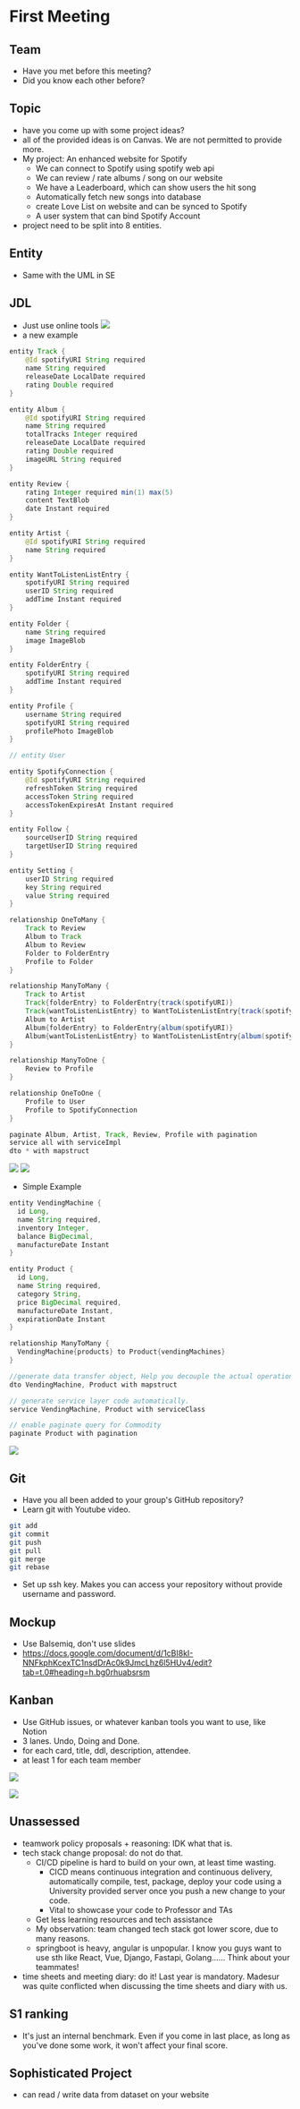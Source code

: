 # First Meeting

## Team
- Have you met before this meeting?
- Did you know each other before?

## Topic
- have you come up with some project ideas?
- all of the provided ideas is on Canvas. We are not permitted to provide more.
- My project: An enhanced website for Spotify
	- We can connect to Spotify using spotify web api
	- We can review / rate albums / song on our website
	- We have a Leaderboard, which can show users the hit song
	- Automatically fetch new songs into database
	- create Love List on website and can be synced to Spotify
	- A user system that can bind Spotify Account
- project need to be split into 8 entities.

## Entity
- Same with the UML in SE

## JDL
- Just use online tools
![](assets/Pasted%20image%2020250127235904.webp)
- a new example
```java
entity Track {
    @Id spotifyURI String required
    name String required
    releaseDate LocalDate required
    rating Double required
}

entity Album {
    @Id spotifyURI String required
    name String required
    totalTracks Integer required
    releaseDate LocalDate required
    rating Double required
    imageURL String required
}

entity Review {
    rating Integer required min(1) max(5)
    content TextBlob
    date Instant required
}

entity Artist {
    @Id spotifyURI String required
    name String required
}

entity WantToListenListEntry {
    spotifyURI String required
    userID String required
    addTime Instant required
}

entity Folder {
    name String required
    image ImageBlob
}

entity FolderEntry {
    spotifyURI String required
    addTime Instant required
}

entity Profile {
    username String required
    spotifyURI String required
    profilePhoto ImageBlob
}

// entity User

entity SpotifyConnection {
    @Id spotifyURI String required
    refreshToken String required
    accessToken String required
    accessTokenExpiresAt Instant required
}

entity Follow {
    sourceUserID String required
    targetUserID String required
}

entity Setting {
    userID String required
    key String required
    value String required
}

relationship OneToMany {
    Track to Review
    Album to Track
    Album to Review
    Folder to FolderEntry
    Profile to Folder
}

relationship ManyToMany {
    Track to Artist
    Track{folderEntry} to FolderEntry{track(spotifyURI)}
    Track{wantToListenListEntry} to WantToListenListEntry{track(spotifyURI)}
    Album to Artist
    Album{folderEntry} to FolderEntry{album(spotifyURI)}
    Album{wantToListenListEntry} to WantToListenListEntry{album(spotifyURI)}
}

relationship ManyToOne {
    Review to Profile
}

relationship OneToOne {
    Profile to User
    Profile to SpotifyConnection
}

paginate Album, Artist, Track, Review, Profile with pagination
service all with serviceImpl
dto * with mapstruct
```
**![](assets/ceed75239bd99c53e8934bf03e0da10d_MD5.png)**
![](assets/Pasted%20image%2020250128000115.webp)
- Simple Example
```java
entity VendingMachine {
  id Long,
  name String required,            
  inventory Integer,             
  balance BigDecimal,              
  manufactureDate Instant        
}

entity Product {
  id Long,
  name String required,           
  category String,                
  price BigDecimal required,        
  manufactureDate Instant,          
  expirationDate Instant            
}

relationship ManyToMany {
  VendingMachine{products} to Product{vendingMachines}
}

//generate data transfer object, Help you decouple the actual operational objects of Spring Boot from the database objects.
dto VendingMachine, Product with mapstruct 

// generate service layer code automatically.
service VendingMachine, Product with serviceClass

// enable paginate query for Commodity
paginate Product with pagination
```

![](assets/Pasted%20image%2020250128000724.webp)

## Git
- Have you all been added to your group's GitHub repository?
- Learn git with Youtube video.
```bash
git add
git commit 
git push
git pull
git merge
git rebase
```

- Set up ssh key. Makes you can access your repository without provide username and password.

## Mockup
- Use Balsemiq, don't use slides
- https://docs.google.com/document/d/1cBI8kI-NNFkphKcexTC1nsdDrAc0k9JmcLhz6l5HUv4/edit?tab=t.0#heading=h.bg0rhuabsrsm

## Kanban
- Use GitHub issues, or whatever kanban tools you want to use, like Notion
- 3 lanes. Undo, Doing and Done.
-  for each card, title, ddl, description, attendee.
- at least 1 for each team member

![](assets/Pasted%20image%2020250128001953.webp)

![](assets/Pasted%20image%2020250128002009.webp)

## Unassessed
- teamwork policy proposals + reasoning: IDK what that is.
- tech stack change proposal: do not do that.
	- CI/CD pipeline is hard to build on your own, at least time wasting.
		- CICD means continuous integration and continuous delivery, automatically compile, test, package, deploy your code using a University provided server once you push a new change to your code.
		- Vital to showcase your code to Professor and TAs
	- Get less learning resources and tech assistance
	- My observation: team changed tech stack got lower score, due to many reasons.
	- springboot is heavy, angular is unpopular. I know you guys want to use sth like React, Vue, Django, Fastapi, Golang...... Think about your teammates!
- time sheets and meeting diary: do it! Last year is mandatory. Madesur was quite conflicted when discussing the time sheets and diary with us.

## S1 ranking
- It's just an internal benchmark. Even if you come in last place, as long as you've done some work, it won't affect your final score.


## Sophisticated Project
- can read / write data from dataset on your website